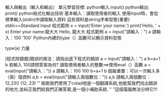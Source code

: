 輸入與輸出（輸入和輸出）
單元學習目標:
python輸入:input()
python輸出: print()
python格式化輸出技術
基本輸入：讀取使用者的輸入
使用input時，會從標準輸入(stdin)中讀取輸入資料
這些資料是string字串型態{重要}
stdin==Standard Input
程式範例
x = input('Enter your name:')
print('Hello, ' + x)
Enter your name:龍大大
Hello, 龍大大
程式範例
a = input("請輸入：")
a
請輸入：100
'100'
Python內建的type（）函數可以顯示資料型態

type(a)
力量

[程式除錯題]錯誤的做法：請指出底下程式的錯誤
a = input("請輸入：")
a
b=a+1
b
若輸入 100請問答案為何?
讀取使用者輸入的整數==>使用eval（）函數
a = eval(input("請輸入："))
a
請輸入：100
100
b=a+1
b
超級重要：可以一次輸入多（兩）個資料
a,b = eval(input("請輸入兩個數位："))
a,b
請輸入兩個數位：12,23()
(12, 23)
‵‵‵
剛剛我們使用了colad他是一個翻譯系統,他能幫我們找出錯誤的地方,並糾正我們給我們正確答案,是一個小補助系統. " "這個電腦無法分辨它!!!
